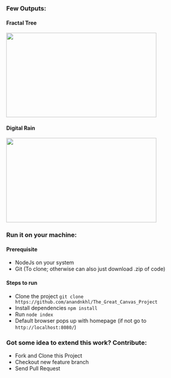 ### Few Outputs: <br/>
#### Fractal Tree
<img src="https://github.com/anandnkhl/The_Great_Canvas_Project/blob/master/OutputImages/FractalTree.jpg" width="400" height="225" />

#### Digital Rain
<img src="https://github.com/anandnkhl/The_Great_Canvas_Project/blob/master/OutputImages/DigitalRain.jpg" width="400" height="225" />

### Run it on your machine:
#### Prerequisite
- NodeJs on your system
- Git (To clone; otherwise can also just download .zip of code)
#### Steps to run
- Clone the project ```git clone https://github.com/anandnkhl/The_Great_Canvas_Project```
- Install dependencies ```npm install```
- Run ```node index```
- Default browser pops up with homepage (if not go to ```http://localhost:8080/```)

### Got some idea to extend this work? Contribute:
- Fork and Clone this Project
- Checkout new feature branch
- Send Pull Request
